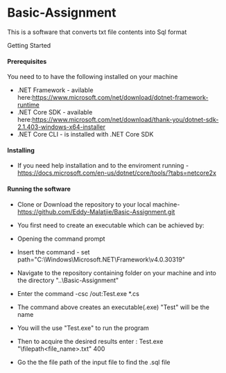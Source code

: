 # Basic-Assignment

This is a software that converts txt file contents into Sql format

Getting Started

#### Prerequisites
You need to to have the following installed on your machine

* .NET Framework - avilable here:https://www.microsoft.com/net/download/dotnet-framework-runtime
* .NET Core SDK - available here:https://www.microsoft.com/net/download/thank-you/dotnet-sdk-2.1.403-windows-x64-installer
* .NET Core CLI - is installed with .NET Core SDK

#### Installing
* If you need help installation and to the enviroment running - https://docs.microsoft.com/en-us/dotnet/core/tools/?tabs=netcore2x

#### Running the software

* Clone or Download the repository to your local machine-https://github.com/Eddy-Malatjie/Basic-Assignment.git

* You first need to create an executable which can be achieved by:

* Opening the command prompt

* Insert the command - set path="C:\Windows\Microsoft.NET\Framework\v4.0.30319"

* Navigate to the repository containing folder on your machine and into the directory "..\Basic-Assignment"

* Enter the command -csc /out:Test.exe *.cs 

* The command above creates an executable(.exe) "Test" will be the name

* You will the use "Test.exe" to run the program

* Then to acquire the desired results enter : Test.exe "\filepath\<file_name>.txt" 400

* Go the the file path of the input file to find the .sql file
